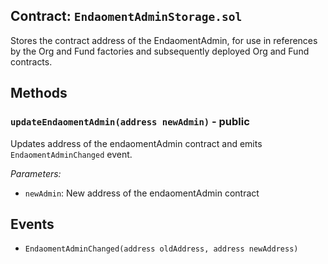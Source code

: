 ## Contract: `EndaomentAdminStorage.sol`
Stores the contract address of the EndaomentAdmin,
for use in references by the Org and Fund factories and
subsequently deployed Org and Fund contracts.



## Methods
### `updateEndaomentAdmin(address newAdmin)` - public
Updates address of the endaomentAdmin contract and emits `EndaomentAdminChanged` event.



_Parameters:_
 - `newAdmin`: New address of the endaomentAdmin contract


## Events
- `EndaomentAdminChanged(address oldAddress, address newAddress)`
